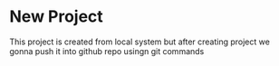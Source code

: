 # New Project 
This project is created from local system but after creating project we gonna push it into github repo usingn git commands
